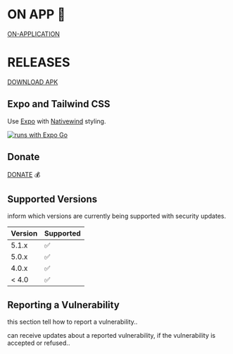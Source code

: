 # ON APP  :blue_car: 

 [ON-APPLICATION](https://on-application.vercel.app) 

 # RELEASES

 [DOWNLOAD APK](https://github.com/T-LYNK/ON-APP/releases/download/ON-APP/on.apk) 

 
## Expo and Tailwind CSS

Use [Expo](https://docs.expo.dev/introduction/) with [Nativewind](https://www.nativewind.dev/v4/overview/) styling.



[![runs with Expo Go](https://img.shields.io/badge/Runs%20with%20Expo%20Go-000.svg?style=flat-square&logo=EXPO&labelColor=f3f3f3&logoColor=000)](https://expo.dev/client)

## Donate 

 [DONATE](https://link.mercadopago.com.br/thygasantos)  💰


## Supported Versions

inform which versions are currently being supported with security updates.

| Version | Supported          |
| ------- | ------------------ |
| 5.1.x   | :white_check_mark: |
| 5.0.x   | :white_check_mark:                |
| 4.0.x   | :white_check_mark: |
| < 4.0   | :white_check_mark:                |

## Reporting a Vulnerability

this section tell  how to report a vulnerability..

can receive updates about a
reported vulnerability, if the vulnerability is accepted or
refused..

